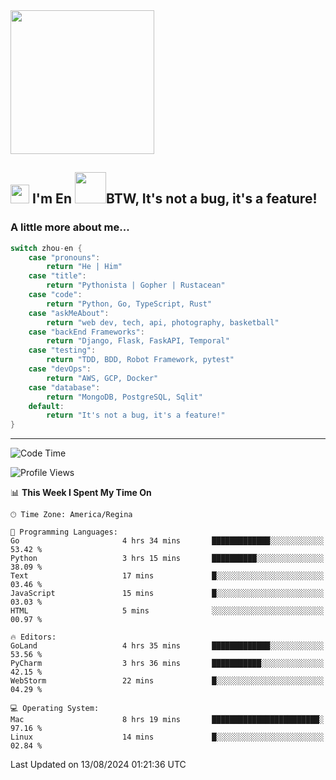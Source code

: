 <img align='center' src="https://media.giphy.com/media/GP1TJJSV4Ys1r64q2A/giphy.gif" width="230">

<h2><img src="https://emojis.slackmojis.com/emojis/images/1531849430/4246/blob-sunglasses.gif?1531849430" width="30"/> I'm En <img src="https://media.giphy.com/media/12oufCB0MyZ1Go/giphy.gif" width="50">BTW, It's not a bug, it's a feature!</h2>


<!-- <img align='right' src="https://media.giphy.com/media/M9gbBd9nbDrOTu1Mqx/giphy.gif" width="230"> -->


### A little more about me... 
<!--
```javascript
const zhou-en = {
    pronouns: "He" | "Him",
    title: "Pythonista" | "Gopher" | "Rustacean",
    code: ["Python", "Go", "Rust", "TypeScript"],
    askMeAbout: ["web dev", "tech", "app dev", "photography"],
    technologies: {
        backEnd: {
            python: ["Django", "Flask", "FaskAPI"],
            go: []
        },
        scraping: ["selenium", "scrapy", "spider"],
        testing: ["Robot Framework"],
        devOps: ["AWS", "Docker", "GCP", "Nginx"],
        databases: ["mongo", "postgresql", "sqlite"],
        misc: ["Firebase", "Heroku"]
    },
    architecture: ["Event Driven Architecture", "Microservices"],
    currentFocus: ["Temporal", "Rust"],
    funFact: "It's not a bug, it's a feature!"
};
```
  -->

```go
switch zhou-en {
    case "pronouns":
        return "He | Him"
    case "title":
        return "Pythonista | Gopher | Rustacean"
    case "code":
        return "Python, Go, TypeScript, Rust"
    case "askMeAbout":
        return "web dev, tech, api, photography, basketball"
    case "backEnd Frameworks":
        return "Django, Flask, FaskAPI, Temporal"
    case "testing":
        return "TDD, BDD, Robot Framework, pytest"
    case "devOps":
        return "AWS, GCP, Docker"
    case "database":
        return "MongoDB, PostgreSQL, Sqlit"
    default:
        return "It's not a bug, it's a feature!"
}
```




---
<!--START_SECTION:waka-->
![Code Time](http://img.shields.io/badge/Code%20Time-1%2C599%20hrs%2057%20mins-blue)

![Profile Views](http://img.shields.io/badge/Profile%20Views-0-blue)

📊 **This Week I Spent My Time On** 

```text
🕑︎ Time Zone: America/Regina

💬 Programming Languages: 
Go                       4 hrs 34 mins       █████████████░░░░░░░░░░░░   53.42 % 
Python                   3 hrs 15 mins       ██████████░░░░░░░░░░░░░░░   38.09 % 
Text                     17 mins             █░░░░░░░░░░░░░░░░░░░░░░░░   03.46 % 
JavaScript               15 mins             █░░░░░░░░░░░░░░░░░░░░░░░░   03.03 % 
HTML                     5 mins              ░░░░░░░░░░░░░░░░░░░░░░░░░   00.97 % 

🔥 Editors: 
GoLand                   4 hrs 35 mins       █████████████░░░░░░░░░░░░   53.56 % 
PyCharm                  3 hrs 36 mins       ███████████░░░░░░░░░░░░░░   42.15 % 
WebStorm                 22 mins             █░░░░░░░░░░░░░░░░░░░░░░░░   04.29 % 

💻 Operating System: 
Mac                      8 hrs 19 mins       ████████████████████████░   97.16 % 
Linux                    14 mins             █░░░░░░░░░░░░░░░░░░░░░░░░   02.84 % 
```


 Last Updated on 13/08/2024 01:21:36 UTC
<!--END_SECTION:waka-->
